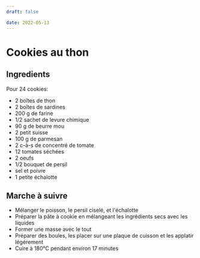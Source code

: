 ```yaml
---
draft: false

date: 2022-05-13
---
```


# Cookies au thon
<!-- more -->

## Ingredients
Pour 24 cookies:

- 2 boîtes de thon
- 2 boîtes de sardines
- 200 g de farine
- 1/2 sachet de levure chimique
- 90 g de beurre mou
- 2 petit suisse
- 100 g de parmesan
- 2 c-à-s de concentré de tomate
- 12 tomates séchées
- 2 oeufs
- 1/2 bouquet de persil
- sel et poivre
- 1 petite échalotte

## Marche à suivre
 - Mélanger le poisson, le persil ciselé, et l'échalotte
 - Préparer la pâte à cookie en mélangeant les ingrédients secs avec les
   liquides
 - Former une masse avec le tout
 - Préparer des boules, les placer sur une plaque de cuisson et les applatir
   légérement
 - Cuire à 180°C pendant environ 17 minutes

